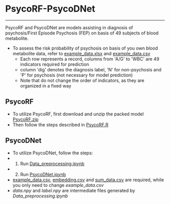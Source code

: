 # PsycoRF-PsycoDNet
----
PsycoRF and PsycoDNet are models assisting in diagnosis of psychosis/First Episode Psychosis (FEP) on basis of 49 subjects of blood metabolite.

* To assess the risk probability of psychosis on basis of you own blood metabolite data, refer to [example_data.xlsx](https://github.com/LiMuxiBADD/PsycoRF-PsycoDNet/blob/main/PsycoRF/example_data.xlsx) and [example_data.csv](https://github.com/LiMuxiBADD/PsycoRF-PsycoDNet/blob/main/PsycoDNet/example_data.csv)
  * Each row represents a record, columns from 'A/G' to 'WBC' are 49 indicators required for prediction
  * column 'dig' denotes the diagnosis label, 'N' for non-psychosis and 'P' for psychosis (not necessary for model prediction) 
  * Note that do not change the order of indicators, as they are organized in a fixed way

PsycoRF
----
* To utilize PsycoRF, first download and unzip the packed model [PsycoRF.zip](https://github.com/LiMuxiBADD/PsycoRF-PsycoDNet/blob/main/PsycoRF/PsycoRF.zip)
* Then follow the steps described in [PsycoRF.R](https://github.com/LiMuxiBADD/PsycoRF-PsycoDNet/blob/main/PsycoRF/PsycoRF.R)

PsycoDNet
----
* To utilize PsycoDNet, follow the steps:
 * 1. Run [Data_preprocessing.ipynb](https://github.com/LiMuxiBADD/PsycoRF-PsycoDNet/blob/main/PsycoDNet/Data_preprocessing.ipynb)
 * 2. Run [PsycoDNet.ipynb](https://github.com/LiMuxiBADD/PsycoRF-PsycoDNet/blob/main/PsycoDNet/PsycoDNet.ipynb)
  * [example_data.csv](https://github.com/LiMuxiBADD/PsycoRF-PsycoDNet/blob/main/PsycoDNet/example_data.csv), [embedding.csv](https://github.com/LiMuxiBADD/PsycoRF-PsycoDNet/blob/main/PsycoDNet/embedding.csv) and [sum_data.csv](https://github.com/LiMuxiBADD/PsycoRF-PsycoDNet/blob/main/PsycoDNet/sum_data.csv) are required, while you only need to change *example_data.csv*
  * *data.npy* and *label.npy* are intermediate files generated by *Data_preprocessing.ipynb*
